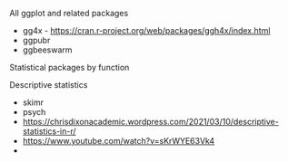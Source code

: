 
All ggplot and related packages

- gg4x - https://cran.r-project.org/web/packages/ggh4x/index.html
- ggpubr
- ggbeeswarm


Statistical packages by function

Descriptive statistics
- skimr
- psych
- https://chrisdixonacademic.wordpress.com/2021/03/10/descriptive-statistics-in-r/
- https://www.youtube.com/watch?v=sKrWYE63Vk4
- 
